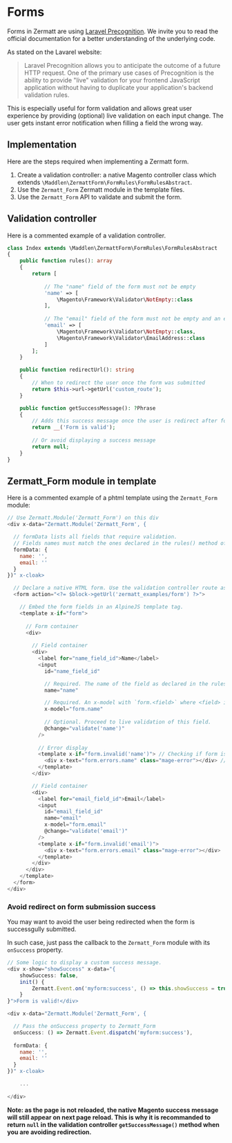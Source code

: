 # Forms

Forms in Zermatt are using [Laravel Precognition](https://laravel.com/docs/precognition). We invite you to read the official documentation for a better understanding of the underlying code.

As stated on the Lavarel website:

> Laravel Precognition allows you to anticipate the outcome of a future HTTP request. One of the primary use cases of Precognition is the ability to provide "live" validation for your frontend JavaScript application without having to duplicate your application's backend validation rules.

This is especially useful for form validation and allows great user experience by providing (optional) live validation on each input change. The user gets instant error notification when filling a field the wrong way.

## Implementation

Here are the steps required when implementing a Zermatt form.

1. Create a validation controller: a native Magento controller class which extends `\Maddlen\ZermattForm\FormRules\FormRulesAbstract`.
2. Use the `Zermatt_Form` Zermatt module in the template files.
3. Use the `Zermatt_Form` API to validate and submit the form.

## Validation controller

Here is a commented example of a validation controller.

```php
class Index extends \Maddlen\ZermattForm\FormRules\FormRulesAbstract
{
    public function rules(): array
    {
        return [
            
            // The "name" field of the form must not be empty
            'name' => [
                \Magento\Framework\Validator\NotEmpty::class
            ],
            
            // The "email" field of the form must not be empty and an email address
            'email' => [
                \Magento\Framework\Validator\NotEmpty::class, 
                \Magento\Framework\Validator\EmailAddress::class
            ]
        ];
    }

    public function redirectUrl(): string
    {
        // When to redirect the user once the form was submitted
        return $this->url->getUrl('custom_route');
    }

    public function getSuccessMessage(): ?Phrase
    {
        // Adds this success message once the user is redirect after form submission
        return __('Form is valid');
        
        // Or avoid displaying a success message
        return null;
    }
}
```

## Zermatt_Form module in template

Here is a commented example of a phtml template using the `Zermatt_Form` module:

```js
// Use Zermatt.Module('Zermatt_Form') on this div
<div x-data="Zermatt.Module('Zermatt_Form', {

  // formData lists all fields that require validation.
  // Fields names must match the ones declared in the rules() method of the validation controller.
  formData: {
    name: '', 
    email: ''
  }
})" x-cloak>

  // Declare a native HTML form. Use the validation controller route as "action" attribute.
  <form action="<?= $block->getUrl('zermatt_examples/form') ?>">

    // Embed the form fields in an AlpineJS template tag.
    <template x-if="form">
      
      // Form container
      <div>
        
        // Field container
        <div>
          <label for="name_field_id">Name</label>
          <input
            id="name_field_id"

            // Required. The name of the field as declared in the rules() method of the validation controller.
            name="name"

            // Required. An x-model with `form.<field>` where <field> is he name of the field as declared in the rules() method of the validation controller.
            x-model="form.name"
            
            // Optional. Proceed to live validation of this field.
            @change="validate('name')"
          />
          
          // Error display
          <template x-if="form.invalid('name')"> // Checking if form is invalid for a given field
            <div x-text="form.errors.name" class="mage-error"></div> // Display the error returned by the validation controller.
          </template>
        </div>

        // Field container
        <div>
          <label for="email_field_id">Email</label>
          <input
            id="email_field_id"
            name="email"
            x-model="form.email"
            @change="validate('email')"
          />
          <template x-if="form.invalid('email')">
            <div x-text="form.errors.email" class="mage-error"></div>
          </template>
        </div>
      </div>
    </template>
  </form>
</div>
```

### Avoid redirect on form submission success

You may want to avoid the user being redirected when the form is successgully submitted.

In such case, just pass the callback to the `Zermatt_Form` module with its `onSuccess` property.

```js
// Some logic to display a custom success message.
<div x-show="showSuccess" x-data="{
    showSuccess: false,
    init() {
        Zermatt.Event.on('myform:success', () => this.showSuccess = true)
    }
}">Form is valid!</div>

<div x-data="Zermatt.Module('Zermatt_Form', {

  // Pass the onSuccess property to Zermatt_Form
  onSuccess: () => Zermatt.Event.dispatch('myform:success'),
  
  formData: {
    name: '',
    email: ''
  }
})" x-cloak>

    ...
    
</div>
```

**Note: as the page is not reloaded, the native Magento success message will still appear on next page reload. This is why it is recommanded to return `null` in the validation controller `getSuccessMessage()` method when you are avoiding redirection.** 
